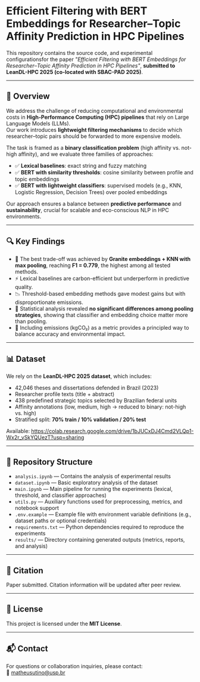 # Efficient Filtering with BERT Embeddings for Researcher–Topic Affinity Prediction in HPC Pipelines

This repository contains the source code, and experimental configurationsfor the paper *"Efficient Filtering with BERT Embeddings for Researcher–Topic Affinity Prediction in HPC Pipelines"*, **submitted to LeanDL-HPC 2025 (co-located with SBAC-PAD 2025)**.

---

## 🧠 Overview

We address the challenge of reducing computational and environmental costs in **High-Performance Computing (HPC) pipelines** that rely on Large Language Models (LLMs).  
Our work introduces **lightweight filtering mechanisms** to decide which researcher–topic pairs should be forwarded to more expensive models.

The task is framed as a **binary classification problem** (high affinity vs. not-high affinity), and we evaluate three families of approaches:

- ✅ **Lexical baselines**: exact string and fuzzy matching  
- ✅ **BERT with similarity thresholds**: cosine similarity between profile and topic embeddings  
- ✅ **BERT with lightweight classifiers**: supervised models (e.g., KNN, Logistic Regression, Decision Trees) over pooled embeddings  

Our approach ensures a balance between **predictive performance** and **sustainability**, crucial for scalable and eco-conscious NLP in HPC environments.

---

## 🔍 Key Findings

- 🥇 The best trade-off was achieved by **Granite embeddings + KNN with max pooling**, reaching **F1 = 0.779**, the highest among all tested methods.  
- ⚡ Lexical baselines are carbon-efficient but underperform in predictive quality.  
- 📉 Threshold-based embedding methods gave modest gains but with disproportionate emissions.  
- 🔬 Statistical analysis revealed **no significant differences among pooling strategies**, showing that classifier and embedding choice matter more than pooling.  
- 🌱 Including emissions (kgCO₂) as a metric provides a principled way to balance accuracy and environmental impact.  

---

## 📊 Dataset

We rely on the **LeanDL-HPC 2025 dataset**, which includes:  

- 42,046 theses and dissertations defended in Brazil (2023)  
- Researcher profile texts (title + abstract)  
- 438 predefined strategic topics selected by Brazilian federal units  
- Affinity annotations (low, medium, high → reduced to binary: not-high vs. high)  
- Stratified split: **70% train / 10% validation / 20% test**  

Available: https://colab.research.google.com/drive/1bJUCxDJ4Cmd2VLQp1-Wx2r_vSkYQUezT?usp=sharing

---

## 📁 Repository Structure

- `analysis.ipynb` — Contains the analysis of experimental results  
- `dataset.ipynb` — Basic exploratory analysis of the dataset  
- `main.ipynb` — Main pipeline for running the experiments (lexical, threshold, and classifier approaches)  
- `utils.py` — Auxiliary functions used for preprocessing, metrics, and notebook support  
- `.env.example` — Example file with environment variable definitions (e.g., dataset paths or optional credentials)  
- `requirements.txt` — Python dependencies required to reproduce the experiments  
- `results/` — Directory containing generated outputs (metrics, reports, and analysis)  

---

## 🔬 Citation

Paper submitted. Citation information will be updated after peer review.

---

## 📄 License

This project is licensed under the **MIT License**.

---

## 📬 Contact

For questions or collaboration inquiries, please contact:  
📧 matheusutino@usp.br

